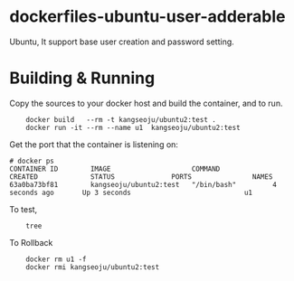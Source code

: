 # dockerfiles-ubuntu-user-adderable
Ubuntu, It support base user creation and password setting.

# Building & Running

Copy the sources to your docker host and build the container, and to run.
```
	docker build   --rm -t kangseoju/ubuntu2:test .
	docker run -it --rm --name u1  kangseoju/ubuntu2:test
```
Get the port that the container is listening on:

```
# docker ps
CONTAINER ID        IMAGE                    COMMAND             CREATED             STATUS              PORTS               NAMES
63a0ba73bf81        kangseoju/ubuntu2:test   "/bin/bash"         4 seconds ago       Up 3 seconds                            u1
```

To test,
```
	tree
```
To Rollback
```
    docker rm u1 -f 
    docker rmi kangseoju/ubuntu2:test
```
